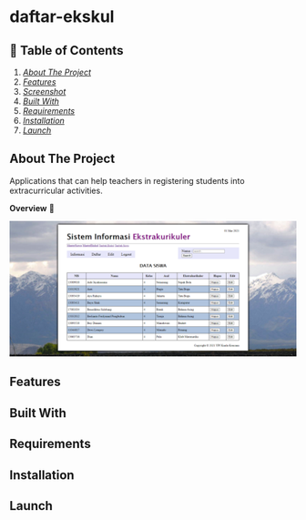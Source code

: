 # daftar-ekskul

## :triangular_flag_on_post: Table of Contents
1. _[About The Project](#about-the-project)_
2. _[Features](#features)_
3. _[Screenshot](#screenshot)_
4. _[Built With](#built-with)_
5. _[Requirements](#requirements)_
6. _[Installation](#installation)_
7. _[Launch](#launch)_

## About The Project
Applications that can help teachers in registering students into extracurricular activities.

**Overview** :rainbow:
<p align="">
  <img src="./ss.png">
</p>

## Features 
## Built With 
## Requirements 
## Installation 
## Launch 
